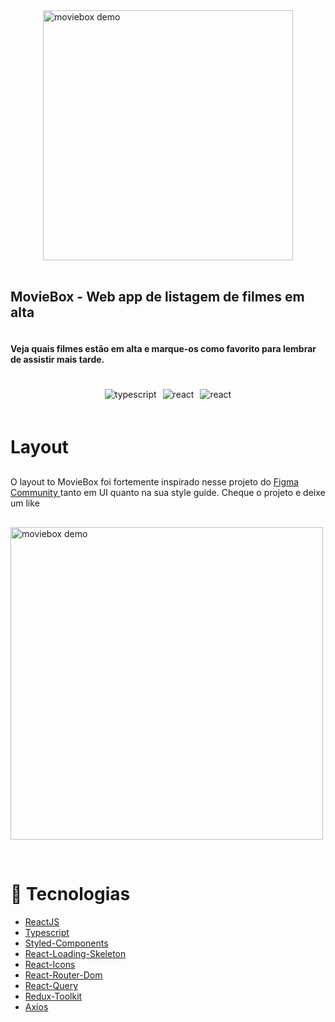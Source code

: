 
<div style="display: flex;flex-direction: column; align-items: center;justify-content: center">
  <img 
    src="https://i.imgur.com/ZEK9enq.png"  
    alt="moviebox demo"
    width="400px"
  />
  <br />
  <h2>
    MovieBox - Web app de listagem de filmes em alta
  </h2>
  <h4>
    Veja quais filmes estão em alta e marque-os como favorito
    para lembrar de assistir mais tarde.
  </h4>
  <div style="display: inline-flex;gap: 10px;margin: 20px 0;">
    <img 
      src="https://img.shields.io/badge/TypeScript-007ACC?style=for-the-badge&logo=typescript&logoColor=white" 
      alt="typescript"
    />
    <img 
      src="https://img.shields.io/badge/React-20232A?style=for-the-badge&logo=react&logoColor=61DAFB" 
      alt="react"
    />
    <img 
      src="https://img.shields.io/badge/Redux-593D88?style=for-the-badge&logo=redux&logoColor=white" 
      alt="react"
    />
  </div>
</div>

<!-- Layout section -->
# Layout  

<p style="margin: 30px 0;">
  O layout to MovieBox foi fortemente inspirado nesse projeto do 
  <a 
  href="https://www.figma.com/community/file/1054327700155381422">Figma Community </a>
  tanto em UI quanto na sua style guide. Cheque o projeto e deixe um like
</p>

<img 
  src="https://i.imgur.com/thNyJ2c.png"  
  alt="moviebox demo"
  width="500px"
/>

<br />

# 🚀 Tecnologias

- [ReactJS](https://pt-br.reactjs.org/)
- [Typescript](https://www.typescriptlang.org/)
- [Styled-Components](https://styled-components.com/)
- [React-Loading-Skeleton](https://www.npmjs.com/package/react-loading-skeleton)
- [React-Icons](https://react-icons.github.io/react-icons/)
- [React-Router-Dom](https://reactrouter.com/web/guides/quick-start)
- [React-Query](https://react-query.tanstack.com/)
- [Redux-Toolkit](https://redux-toolkit.js.org/introduction/getting-started)
- [Axios](https://axios-http.com/)